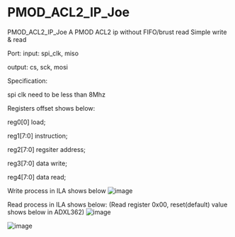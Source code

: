 # PMOD_ACL2_IP_Joe
PMOD_ACL2_IP_Joe
A PMOD ACL2 ip without FIFO/brust read
Simple write & read

Port: 
input:  spi_clk, miso

output: cs, sck, mosi

Specification:

spi clk need to be less than 8Mhz

Registers offset shows below:

reg0[0]	load;

reg1[7:0]	instruction;

reg2[7:0]	regsiter address;

reg3[7:0]	data write;

reg4[7:0]	data read;


Write process in ILA shows below
![image](https://user-images.githubusercontent.com/102744628/179319117-75381ef5-71a9-4c3b-afc9-8df2b577546d.png)

Read process in ILA shows below:
(Read register 0x00, reset(default) value shows below in ADXL362)
![image](https://user-images.githubusercontent.com/102744628/179319374-a3c6399f-d139-4607-9090-14f406103fc0.png)

![image](https://user-images.githubusercontent.com/102744628/179319226-86b44868-caba-4cc0-8c25-fce86ce21fb9.png)

